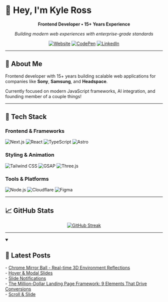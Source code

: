 # 👋 Hey, I'm Kyle Ross

<div align="center">

**Frontend Developer • 15+ Years Experience**

_Building modern web experiences with enterprise-grade standards_

[![Website](https://img.shields.io/badge/🌐_badger3000.com-blue?style=for-the-badge)](https://www.badger3000.com)
[![CodePen](https://img.shields.io/badge/CodePen-000000?style=for-the-badge&logo=codepen&logoColor=white)](https://codepen.io/badger3000)
[![LinkedIn](https://img.shields.io/badge/LinkedIn-0077B5?style=for-the-badge&logo=linkedin&logoColor=white)](https://linkedin.com/in/kyle-ross)

</div>

---

## 🎯 About Me

Frontend developer with 15+ years building scalable web applications for companies like **Sony**, **Samsung**, and **Headspace**.

Currently focused on modern JavaScript frameworks, AI integration, and founding member of a couple things!

---

## 🚀 Tech Stack

### Frontend & Frameworks

![Next.js](https://img.shields.io/badge/Next.js-000000?style=for-the-badge&logo=next.js&logoColor=white)
![React](https://img.shields.io/badge/React-61DAFB?style=for-the-badge&logo=react&logoColor=black)
![TypeScript](https://img.shields.io/badge/TypeScript-3178C6?style=for-the-badge&logo=typescript&logoColor=white)
![Astro](https://img.shields.io/badge/Astro-FF5D01?style=for-the-badge&logo=astro&logoColor=white)

### Styling & Animation

![Tailwind CSS](https://img.shields.io/badge/Tailwind_CSS-38B2AC?style=for-the-badge&logo=tailwind-css&logoColor=white)
![GSAP](https://img.shields.io/badge/GSAP-88CE02?style=for-the-badge&logo=greensock&logoColor=white)
![Three.js](https://img.shields.io/badge/Three.js-000000?style=for-the-badge&logo=three.js&logoColor=white)

### Tools & Platforms

![Node.js](https://img.shields.io/badge/Node.js-339933?style=for-the-badge&logo=node.js&logoColor=white)
![Cloudflare](https://img.shields.io/badge/Cloudflare-F38020?style=for-the-badge&logo=cloudflare&logoColor=white)
![Figma](https://img.shields.io/badge/Figma-F24E1E?style=for-the-badge&logo=figma&logoColor=white)

---

## 📈 GitHub Stats

<div align="center">

[![GitHub Streak](https://github-readme-streak-stats-eight.vercel.app/?user=badger3000&theme=tokyonight&hide_border=true&background=0D1117)](https://git.io/streak-stats)

</div>

---

<details open> 
 <summary><h2>📝 Latest Posts</h2></summary>
 <!-- BLOG-POST-LIST:START -->
- <a href="https://www.badger3000.com/codepen/chrome-mirror-ball-real-time-3d-environment-reflections">Chrome Mirror Ball - Real-time 3D Environment Reflections</a>
<br/>
- <a href="https://www.badger3000.com/codepen/hover-and-modal-slides">Hover & Modal Slides</a>
<br/>
- <a href="https://www.badger3000.com/codepen/slide-notifications">Slide Notifications</a>
<br/>
- <a href="https://www.badger3000.com/articles/the-million-dollar-landing-page-framework-9-elements-that-drive-conversions">The Million-Dollar Landing Page Framework: 9 Elements That Drive Conversions</a>
<br/>
- <a href="https://www.badger3000.com/codepen/scroll-and-slide">Scroll & Slide</a>
<!-- BLOG-POST-LIST:END -->
</details>
